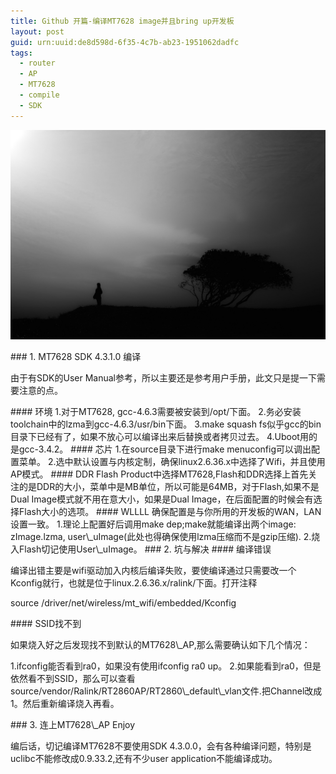 ```yaml
---
title: Github 开篇-编译MT7628 image并且bring up开发板
layout: post
guid: urn:uuid:de8d598d-6f35-4c7b-ab23-1951062dadfc
tags:
  - router 
  - AP 
  - MT7628
  - compile
  - SDK 
---
```


![Alone](/media/files/2016/3/alone.jpg)
<p />
###  1. MT7628 SDK 4.3.1.0 编译
<p>
由于有SDK的User Manual参考，所以主要还是参考用户手册，此文只是提一下需要注意的点。
</p>
####  环境
1.对于MT7628, gcc-4.6.3需要被安装到/opt/下面。
2.务必安装toolchain中的lzma到gcc-4.6.3/usr/bin下面。
3.make squash fs似乎gcc的bin目录下已经有了，如果不放心可以编译出来后替换或者拷贝过去。
4.Uboot用的是gcc-3.4.2。
####  芯片
1.在source目录下进行make menuconfig可以调出配置菜单。
2.选中默认设置与内核定制，确保linux2.6.36.x中选择了Wifi，并且使用AP模式。
####  DDR Flash
Product中选择MT7628,Flash和DDR选择上首先关注的是DDR的大小，菜单中是MB单位，所以可能是64MB，对于Flash,如果不是Dual Image模式就不用在意大小，如果是Dual Image，在后面配置的时候会有选择Flash大小的选项。
####  WLLLL
确保配置是与你所用的开发板的WAN，LAN设置一致。
1.理论上配置好后调用make dep;make就能编译出两个image: zImage.lzma, user\_uImage(此处也得确保使用lzma压缩而不是gzip压缩).
2.烧入Flash切记使用User\_uImage。
###  2. 坑与解决
####  编译错误
<p>
编译出错主要是wifi驱动加入内核后编译失败，要使编译通过只需要改一个Kconfig就行，也就是位于linux.2.6.36.x/ralink/下面。打开注释
</p>
        source /driver/net/wireless/mt_wifi/embedded/Kconfig
<p />
####  SSID找不到
<p>
如果烧入好之后发现找不到默认的MT7628\_AP,那么需要确认如下几个情况：
</p>
1.ifconfig能否看到ra0，如果没有使用ifconfig ra0 up。
2.如果能看到ra0，但是依然看不到SSID，那么可以查看source/vendor/Ralink/RT2860AP/RT2860\_default\_vlan文件.把Channel改成1。然后重新编译烧入再看。

<p />
###  3. 连上MT7628\_AP Enjoy 
<p />
编后话，切记编译MT7628不要使用SDK 4.3.0.0，会有各种编译问题，特别是uclibc不能修改成0.9.33.2,还有不少user application不能编译成功。

